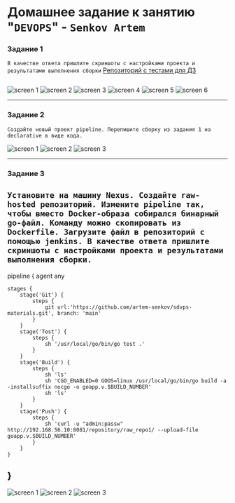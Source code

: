 # Домашнее задание к занятию "`DEVOPS`" - `Senkov Artem`



### Задание 1

`В качестве ответа пришлите скриншоты с настройками проекта и результатами выполнения сборки`
[Репозиторий с тестами для ДЗ](https://github.com/artem-senkov/sdvps-materials)
```
```

![screen 1](https://github.com/artem-senkov/8-03-hw/blob/main/img/config1.png)
![screen 2](https://github.com/artem-senkov/8-03-hw/blob/main/img/config2.png)
![screen 3](https://github.com/artem-senkov/8-03-hw/blob/main/img/result1.png)
![screen 4](https://github.com/artem-senkov/8-03-hw/blob/main/img/result2.png)
![screen 5](https://github.com/artem-senkov/8-03-hw/blob/main/img/repo1.png)
![screen 6](https://github.com/artem-senkov/8-03-hw/blob/main/img/repo2.png)


---

### Задание 2

`Создайте новый проект pipeline.
Перепишите сборку из задания 1 на declarative в виде кода.`

![screen 1](https://github.com/artem-senkov/8-03-hw/blob/main/img/pipeconfig.png)
![screen 2](https://github.com/artem-senkov/8-03-hw/blob/main/img/piperesult.png)
![screen 3](https://github.com/artem-senkov/8-03-hw/blob/main/img/pipeconsole.png)

---

### Задание 3

`Установите на машину Nexus.
Создайте raw-hosted репозиторий.
Измените pipeline так, чтобы вместо Docker-образа собирался бинарный go-файл. Команду можно скопировать из Dockerfile.
Загрузите файл в репозиторий с помощью jenkins.
В качестве ответа пришлите скриншоты с настройками проекта и результатами выполнения сборки.`
---
pipeline {
    agent any

    stages {
        stage('Git') {
            steps {
                git url:'https://github.com/artem-senkov/sdvps-materials.git', branch: 'main'
            }
        }
        stage('Test') {
            steps {
                sh '/usr/local/go/bin/go test .'
            }
        }
        stage('Build') {
            steps {
                sh 'ls'
                sh 'CGO_ENABLED=0 GOOS=linux /usr/local/go/bin/go build -a -installsuffix nocgo -o goapp.v.$BUILD_NUMBER'
                sh 'ls'
            }
        }
        stage('Push') {
            steps {
                sh 'curl -u "admin:passw" http://192.168.56.10:8081/repository/raw_repo1/ --upload-file goapp.v.$BUILD_NUMBER'
            }
        }
    }
}
---
![screen 1](https://github.com/artem-senkov/8-03-hw/blob/main/img/stageview.png)
![screen 2](https://github.com/artem-senkov/8-03-hw/blob/main/img/3consoleoutput.png)
![screen 3](https://github.com/artem-senkov/8-03-hw/blob/main/img/rawrepo.png)

